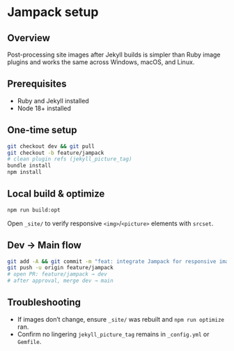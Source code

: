 # Jampack setup

## Overview
Post-processing site images after Jekyll builds is simpler than Ruby image plugins and works the same across Windows, macOS, and Linux.

## Prerequisites
- Ruby and Jekyll installed
- Node 18+ installed

## One-time setup
```bash
git checkout dev && git pull
git checkout -b feature/jampack
# clean plugin refs (jekyll_picture_tag)
bundle install
npm install
```

## Local build & optimize
```bash
npm run build:opt
```
Open `_site/` to verify responsive `<img>`/`<picture>` elements with `srcset`.

## Dev → Main flow
```bash
git add -A && git commit -m "feat: integrate Jampack for responsive images"
git push -u origin feature/jampack
# open PR: feature/jampack → dev
# after approval, merge dev → main
```

## Troubleshooting
- If images don’t change, ensure `_site/` was rebuilt and `npm run optimize` ran.
- Confirm no lingering `jekyll_picture_tag` remains in `_config.yml` or `Gemfile`.
